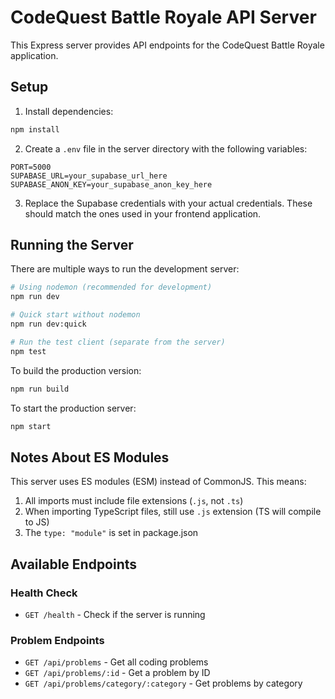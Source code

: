 # CodeQuest Battle Royale API Server

This Express server provides API endpoints for the CodeQuest Battle Royale application.

## Setup

1. Install dependencies:
```bash
npm install
```

2. Create a `.env` file in the server directory with the following variables:
```
PORT=5000
SUPABASE_URL=your_supabase_url_here
SUPABASE_ANON_KEY=your_supabase_anon_key_here
```

3. Replace the Supabase credentials with your actual credentials. These should match the ones used in your frontend application.

## Running the Server

There are multiple ways to run the development server:

```bash
# Using nodemon (recommended for development)
npm run dev

# Quick start without nodemon
npm run dev:quick

# Run the test client (separate from the server)
npm test
```

To build the production version:
```bash
npm run build
```

To start the production server:
```bash
npm start
```

## Notes About ES Modules

This server uses ES modules (ESM) instead of CommonJS. This means:

1. All imports must include file extensions (`.js`, not `.ts`)
2. When importing TypeScript files, still use `.js` extension (TS will compile to JS)
3. The `type: "module"` is set in package.json

## Available Endpoints

### Health Check
- `GET /health` - Check if the server is running

### Problem Endpoints
- `GET /api/problems` - Get all coding problems
- `GET /api/problems/:id` - Get a problem by ID
- `GET /api/problems/category/:category` - Get problems by category 
